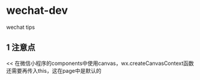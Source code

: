 # wechat-dev
wechat tips
## 1 注意点
  << 在微信小程序的components中使用canvas，wx.createCanvasContext函数还需要再传入this，这在page中是默认的
